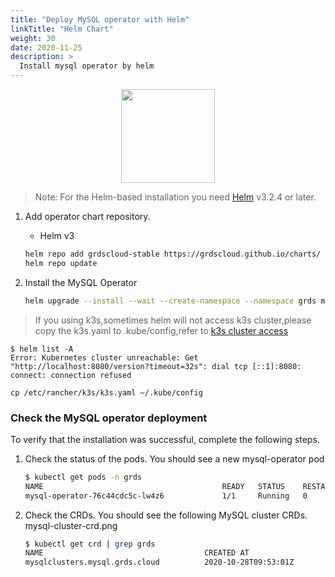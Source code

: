 ```yaml
---
title: "Deploy MySQL operator with Helm"
linkTitle: "Helm Chart"
weight: 30
date: 2020-11-25
description: >
  Install mysql operator by helm
---
```


<p align="center"><img src="/website/images/helm2.svg" width="150"></p>

> Note: For the Helm-based installation you need [Helm](https://helm.sh/docs/intro/install/#helm) v3.2.4 or later.

1. Add operator chart repository.
    - Helm v3
    ```bash
    helm repo add grdscloud-stable https://grdscloud.github.io/charts/
    helm repo update
    ```

2. Install the MySQL Operator

    ```bash
    helm upgrade --install --wait --create-namespace --namespace grds mysql-operator grdscloud-stable/mysql-operator
    ```

> If you using k3s,sometimes helm will not access k3s cluster,please copy the k3s.yaml to .kube/config,refer to [k3s cluster access](https://rancher.com/docs/k3s/latest/en/cluster-access)

```
$ helm list -A
Error: Kubernetes cluster unreachable: Get "http://localhost:8080/version?timeout=32s": dial tcp [::1]:8080: connect: connection refused

cp /etc/rancher/k3s/k3s.yaml ~/.kube/config
```

### Check the MySQL operator deployment

To verify that the installation was successful, complete the following steps.

1. Check the status of the pods. You should see a new mysql-operator pod

    ```bash
    $ kubectl get pods -n grds
    NAME                                        READY   STATUS    RESTARTS   AGE
    mysql-operator-76c44cdc5c-lw4z6             1/1     Running   0          53s
    ```

2. Check the CRDs. You should see the following MySQL cluster CRDs.
mysql-cluster-crd.png

    ```bash
    $ kubectl get crd | grep grds
    NAME                                    CREATED AT
    mysqlclusters.mysql.grds.cloud          2020-10-28T09:53:01Z
    ```

